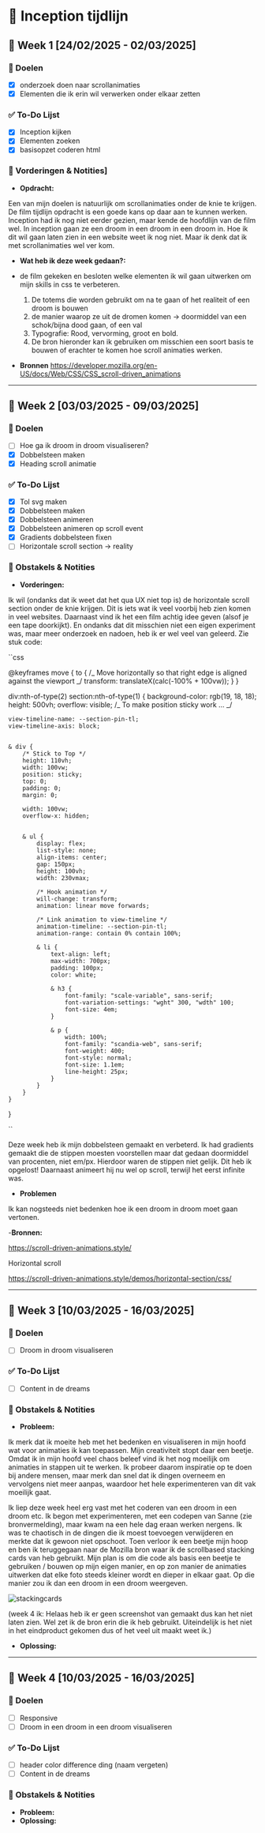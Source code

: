 # 📌 Inception tijdlijn

## 📅 Week 1 [24/02/2025 - 02/03/2025]

### 🎯 Doelen

- [x] onderzoek doen naar scrollanimaties
- [x] Elementen die ik erin wil verwerken onder elkaar zetten

### ✅ To-Do Lijst

- [x] Inception kijken
- [x] Elementen zoeken
- [x] basisopzet coderen html

### 📝 Vorderingen & Notities]

- **Opdracht:**

Een van mijn doelen is natuurlijk om scrollanimaties onder de knie te krijgen. De film tijdlijn opdracht is een goede kans op daar aan te kunnen werken. Inception had ik nog niet eerder gezien, maar kende de hoofdlijn van de film wel. In inception gaan ze een droom in een droom in een droom in. Hoe ik dit wil gaan laten zien in een website weet ik nog niet. Maar ik denk dat ik met scrollanimaties wel ver kom.

- **Wat heb ik deze week gedaan?:**

- de film gekeken en besloten welke elementen ik wil gaan uitwerken om mijn skills in css te verbeteren.

  1. De totems die worden gebruikt om na te gaan of het realiteit of een droom is bouwen
  2. de manier waarop ze uit de dromen komen -> doormiddel van een schok/bijna dood gaan, of een val
  3. Typografie: Rood, vervorming, groot en bold.
  4. De bron hieronder kan ik gebruiken om misschien een soort basis te bouwen of erachter te komen hoe scroll animaties werken.

- **Bronnen**
  https://developer.mozilla.org/en-US/docs/Web/CSS/CSS_scroll-driven_animations

---

## 📅 Week 2 [03/03/2025 - 09/03/2025]

### 🎯 Doelen

- [ ] Hoe ga ik droom in droom visualiseren?
- [x] Dobbelsteen maken
- [x] Heading scroll animatie

### ✅ To-Do Lijst

- [x] Tol svg maken
- [x] Dobbelsteen maken
- [x] Dobbelsteen animeren
- [x] Dobbelsteen animeren op scroll event
- [x] Gradients dobbelsteen fixen
- [ ] Horizontale scroll section -> reality

### 📝 Obstakels & Notities

- **Vorderingen:**

Ik wil (ondanks dat ik weet dat het qua UX niet top is) de horizontale scroll section onder de knie krijgen. Dit is iets wat ik veel voorbij heb zien komen in veel websites. Daarnaast vind ik het een film achtig idee geven (alsof je een tape doorkijkt). En ondanks dat dit misschien niet een eigen experiment was, maar meer onderzoek en nadoen, heb ik er wel veel van geleerd. Zie stuk code:

``css

@keyframes move {
to {
/_ Move horizontally so that right edge is aligned against the viewport _/
transform: translateX(calc(-100% + 100vw));
}
}

div:nth-of-type(2) section:nth-of-type(1) {
background-color: rgb(19, 18, 18);
height: 500vh;
overflow: visible; /_ To make position sticky work … _/

    view-timeline-name: --section-pin-tl;
    view-timeline-axis: block;


    & div {
        /* Stick to Top */
        height: 110vh;
        width: 100vw;
        position: sticky;
        top: 0;
        padding: 0;
        margin: 0;

        width: 100vw;
        overflow-x: hidden;


        & ul {
            display: flex;
            list-style: none;
            align-items: center;
            gap: 150px;
            height: 100vh;
            width: 230vmax;

            /* Hook animation */
            will-change: transform;
            animation: linear move forwards;

            /* Link animation to view-timeline */
            animation-timeline: --section-pin-tl;
            animation-range: contain 0% contain 100%;

            & li {
                text-align: left;
                max-width: 700px;
                padding: 100px;
                color: white;

                & h3 {
                    font-family: "scale-variable", sans-serif;
                    font-variation-settings: "wght" 300, "wdth" 100;
                    font-size: 4em;
                }

                & p {
                    width: 100%;
                    font-family: "scandia-web", sans-serif;
                    font-weight: 400;
                    font-style: normal;
                    font-size: 1.1em;
                    line-height: 25px;
                }
            }
        }
    }

}

``

Deze week heb ik mijn dobbelsteen gemaakt en verbeterd. Ik had gradients gemaakt die de stippen moesten voorstellen maar dat gedaan doormiddel van procenten, niet em/px. Hierdoor waren de stippen niet gelijk. Dit heb ik opgelost! Daarnaast animeert hij nu wel op scroll, terwijl het eerst infinite was.

- **Problemen**

Ik kan nogsteeds niet bedenken hoe ik een droom in droom moet gaan vertonen.

-**Bronnen:**

https://scroll-driven-animations.style/

Horizontal scroll

https://scroll-driven-animations.style/demos/horizontal-section/css/

---

## 📅 Week 3 [10/03/2025 - 16/03/2025]

### 🎯 Doelen

- [ ] Droom in droom visualiseren

### ✅ To-Do Lijst

- [ ] Content in de dreams

### 📝 Obstakels & Notities

- **Probleem:**

Ik merk dat ik moeite heb met het bedenken en visualiseren in mijn hoofd wat voor animaties ik kan toepassen. Mijn creativiteit stopt daar een beetje. Omdat ik in mijn hoofd veel chaos beleef vind ik het nog moeilijk om animaties in stappen uit te werken. Ik probeer daarom inspiratie op te doen bij andere mensen, maar merk dan snel dat ik dingen overneem en vervolgens niet meer aanpas, waardoor het hele experimenteren van dit vak moeilijk gaat.

Ik liep deze week heel erg vast met het coderen van een droom in een droom etc. Ik begon met experimenteren, met een codepen van Sanne (zie bronvermelding), maar kwam na een hele dag eraan werken nergens. Ik was te chaotisch in de dingen die ik moest toevoegen verwijderen en merkte dat ik gewoon niet opschoot. Toen verloor ik een beetje mijn hoop en ben ik teruggegaan naar de Mozilla bron waar ik de scrollbased stacking cards van heb gebruikt. Mijn plan is om die code als basis een beetje te gebruiken / bouwen op mijn eigen manier, en op zon manier de animaties uitwerken dat elke foto steeds kleiner wordt en dieper in elkaar gaat. Op die manier zou ik dan een droom in een droom weergeven.

![stackingcards](./images/Screenshot%202025-03-20%20at%2015.23.06.png)

(week 4 ik: Helaas heb ik er geen screenshot van gemaakt dus kan het niet laten zien. Wel zet ik de bron erin die ik heb gebruikt. Uiteindelijk is het niet in het eindproduct gekomen dus of het veel uit maakt weet ik.)

- **Oplossing:**

---

## 📅 Week 4 [10/03/2025 - 16/03/2025]

### 🎯 Doelen

- [ ] Responsive
- [ ] Droom in een droom in een droom visualiseren

### ✅ To-Do Lijst

- [ ] header color difference ding (naam vergeten)
- [ ] Content in de dreams

### 📝 Obstakels & Notities

- **Probleem:**
- **Oplossing:**

